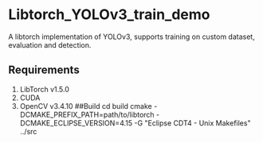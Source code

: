 # Libtorch_YOLOv3_train_demo
A libtorch implementation of YOLOv3, supports training on custom dataset,  evaluation and detection.
## Requirements
1. LibTorch v1.5.0
2. CUDA
3. OpenCV v3.4.10
##Build
cd build
cmake -DCMAKE_PREFIX_PATH=path/to/libtorch -DCMAKE_ECLIPSE_VERSION=4.15 -G "Eclipse CDT4 - Unix Makefiles" ../src
